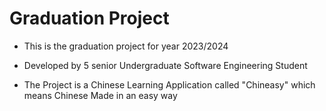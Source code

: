 # Graduation Project

- This is the graduation project for year 2023/2024

- Developed by 5 senior Undergraduate Software Engineering Student

- The Project is a Chinese Learning Application called "Chineasy" which means Chinese Made in an easy way

